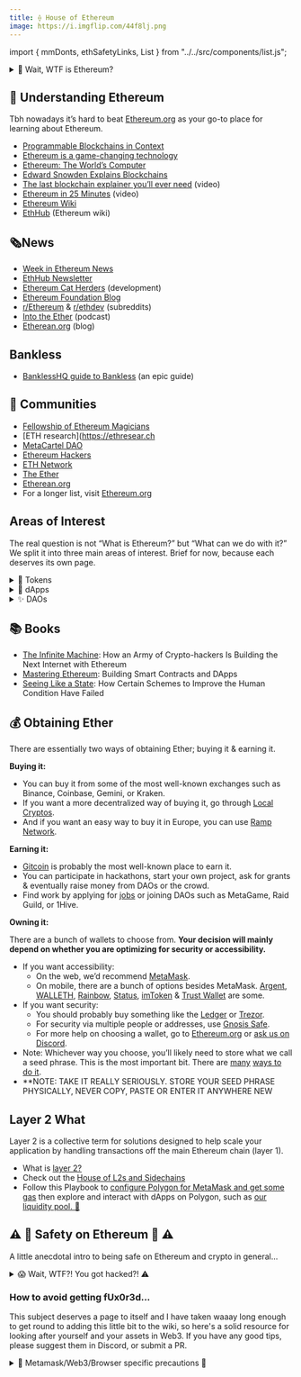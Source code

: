 ```yaml
---
title: ⟠ House of Ethereum
image: https://i.imgflip.com/44f8lj.png
---
```


import { mmDonts, ethSafetyLinks, List } from "../../src/components/list.js";

<details>
<summary>🤔 Wait, WTF is Ethereum?</summary>
<br />

I won’t be going into Merkle trees, hashes, mining & how it all fits to make up the blockchain because there are plenty of existing materials explaining this. What I want to do here is give a high-level overview of the importance of this technology.

One of the main breakthroughs that Bitcoin made was to enable scarcity in the digital realm. Whereas previously, anything digital could just be copied & pasted - bitcoin couldn't.

Combined with the fact that it has no admin that can just decide to mint more coins outside the prescribed rules of the game, seize your funds or alter the history; it made bitcoin the first global currency that isn’t issued by any nation-state.

But, you know, it's still just a currency. You can send it, you can receive it, but that’s about it. Then along came a young wizard named Vitalik, thinking something like: “We should take this blockchain thing & allow people to program it to do anything.”

Now we have what is basically an admin-less database, able to run any arbitrary function. This allows us to build a data infrastructure layer that isn’t controlled by any centralized entity. These so-called smart-contracts allow you to enter agreements & exchange value with strangers, resting assured they can’t screw you over.

Do you see how powerful this is?

The [inability to make databases talk to each other](https://media.consensys.net/programmable-blockchains-in-context-ethereum-s-future-cd8451eb421e) enabled centralized middlemen such as Visa to sweep in, monopolize and start taking something like 1.5% off each transaction for being the global settlement layer between bank accounts; Paypal did the same for the online realm.

These were necessary evils; no longer necessary. Running on Ethereum, services of the future will not only be interoperable but composable. Imagine talking to your friends, ordering a new laptop & investing; all through a single interface.

You will often hear us refer to this whole space as Web3 - the next era of the internet. While the Web2 era was dominated by huge centralized service providers such as Amazon, Facebook & Uber, the promise of [Web3](http://blockchainhub.net/web3-decentralized-web/) is an internet of decentralized peer-to-peer protocols, platforms & applications; tokenized & in the hands of their users.

"Ethereum is a game-changing technology." - Virgil Griffith

### To recap:

- There are no administrators in the Ethereum network.
- The ledger contains a full history of all the changes that ever happened.
- This allows us to have a source of truth we can be sure hasn’t been tampered with.
- This single database that can’t be hijacked or coerced allows people who don’t trust each other to exchange value and build decentralized, interoperable applications & organizations.

</details>

## 🧐 Understanding Ethereum

Tbh nowadays it’s hard to beat [Ethereum.org](http://ethereum.org) as your go-to place for learning about Ethereum.

- [Programmable Blockchains in Context](https://media.consensys.net/programmable-blockchains-in-context-ethereum-s-future-cd8451eb421e)
- [Ethereum is a game-changing technology](https://medium.com/@virgilgr/ethereum-is-game-changing-technology-literally-d67e01a01cf8)
- [Ethereum: The World’s Computer](https://www.abra.com/resources/worlds-computer/)
- [Edward Snowden Explains Blockchains](https://www.aclu.org/blog/privacy-technology/internet-privacy/edward-snowden-explains-blockchain-his-lawyer-and-rest-us)
- [The last blockchain explainer you’ll ever need](https://www.youtube.com/watch?v=OgcBkARJybg) (video)
- [Ethereum in 25 Minutes](https://www.youtube.com/watch?v=66SaEDzlmP4) (video)
- [Ethereum Wiki](https://eth.wiki/)
- [EthHub](https://docs.ethhub.io/) (Ethereum wiki)

## 🗞️News

- [Week in Ethereum News](https://weekinethereumnews.com/)
- [EthHub Newsletter](https://ethhub.substack.com/)
- [Ethereum Cat Herders](https://www.ethereumcatherders.com/) (development)
- [Ethereum Foundation Blog](https://blog.ethereum.org/)
- [r/Ethereum](https://www.reddit.com/r/ethereum/) & [r/ethdev](https://www.reddit.com/r/ethdev/) (subreddits)
- [Into the Ether](https://podcast.ethhub.io/) (podcast)
- [Etherean.org](http://etherean.org) (blog)

## Bankless

- [BanklessHQ guide to Bankless](https://newsletter.banklesshq.com/p/-guide-1-starting-with-bankless) (an epic guide)

## 👥 Communities

- [Fellowship of Ethereum Magicians](https://ethereum-magicians.org/)
- [ETH research](https://ethresear.ch
- [MetaCartel DAO](http://metacartel.org/)
- [Ethereum Hackers](https://ethglobal.co/discord)
- [ETH Network](https://t.co/lEsWeGZO3j?amp=1)
- [The Ether](https://theether.io/)
- [Etherean.org](http://etherean.org)
- For a longer list, visit [Ethereum.org](https://ethereum.org/en/community/)

## Areas of Interest

The real question is not “What is Ethereum?” but “What can we do with it?” We split it into three main areas of interest. Brief for now, because each deserves its own page.

<details>
  <summary>🔘 Tokens</summary>
  Tokens on Ethereum allow anyone to start their own cryptocurrency, except currencies are like the least exciting possibility. Tokens can represent your stake in an organization, any physical or digital resource, or an asset, like a house or a rare collectible.
</details>

<details>
  <summary>📱 dApps</summary>
  dApps are decentralized applications running on Ethereum. They are basically collections of interlocking smart contracts used to deliver a product or a service that, at least in theory, doesn’t require you to trust the company behind it, and cannot be shut down or hacked.
</details>

<details>
  <summary>✨ DAOs</summary>
  DAOs (decentralized autonomous organizations), are organizations running on Ethereum.
  The tooling around them is still crude & mainly allows management of decentralized treasuries through voting. [Full post on DAOs here](https://wiki.metagame.wtf/docs/great-houses/house-of-daos).
</details>

## 📚 Books

- [The Infinite Machine](https://www.harpercollins.com/products/the-infinite-machine-camila-russo?variant=32123333836834): How an Army of Crypto-hackers Is Building the Next Internet with Ethereum
- [Mastering Ethereum](https://www.goodreads.com/book/show/42815383-mastering-ethereum): Building Smart Contracts and DApps
- [Seeing Like a State](https://www.goodreads.com/book/show/20186.Seeing_Like_a_State): How Certain Schemes to Improve the Human Condition Have Failed

## 💰 Obtaining Ether

There are essentially two ways of obtaining Ether; buying it & earning it.

**Buying it:**

- You can buy it from some of the most well-known exchanges such as Binance, Coinbase, Gemini, or Kraken.
- If you want a more decentralized way of buying it, go through [Local Cryptos](https://localcryptos.com/).
- And if you want an easy way to buy it in Europe, you can use [Ramp Network](https://ramp.network/).

**Earning it:**

- [Gitcoin](http://gitcoin.co/) is probably the most well-known place to earn it.
- You can participate in hackathons, start your own project, ask for grants & eventually raise money from DAOs or the crowd.
- Find work by applying for [jobs](https://cryptocurrencyjobs.co/ethereum/) or joining DAOs such as MetaGame, Raid Guild, or 1Hive.

**Owning it:**

There are a bunch of wallets to choose from. **Your decision will mainly depend on whether you are optimizing for security or accessibility.**

- If you want accessibility:
  - On the web, we’d recommend [MetaMask](https://metamask.io/).
  - On mobile, there are a bunch of options besides MetaMask. [Argent](https://www.argent.xyz/), [WALLETH](https://walleth.org/), [Rainbow](https://rainbow.me/), [Status](https://status.im/), [imToken](https://token.im/) & [Trust Wallet](https://trustwallet.com/) are some.
- If you want security:
  - You should probably buy something like the [Ledger](https://www.ledger.com/) or [Trezor](https://trezor.io/).
  - For security via multiple people or addresses, use [Gnosis Safe](https://gnosis-safe.io).
  - For more help on choosing a wallet, go to [Ethereum.org](https://ethereum.org/en/wallets/find-wallet/) or [ask us on Discord](https://discord.gg/6JFXC9T).
- Note: Whichever way you choose, you’ll likely need to store what we call a seed phrase. This is the most important bit. There are [many](https://www.google.com/search?client=firefox-b-d&q=storing+your+seed+phrase) [ways to do it](https://blog.trezor.io/https-blog-trezor-io-keep-your-seed-phrase-away-from-lions-edcc105457a0).
- **NOTE: TAKE IT REALLY SERIOUSLY. STORE YOUR SEED PHRASE PHYSICALLY, NEVER COPY, PASTE OR ENTER IT ANYWHERE NEW


## Layer 2 What

Layer 2 is a collective term for solutions designed to help scale your application by handling transactions off the main Ethereum chain (layer 1). 

- What is [layer 2?](https://ethereum.org/en/layer-2/)  
- Check out the [House of L2s and Sidechains](https://wiki.metagame.wtf/great-houses/house-of-L2s)
- Follow this Playbook to [configure Polygon for MetaMask and get some gas](https://wiki.metagame.wtf/playbooks/how-to-install-wallet-get-gas.md) then explore and interact with dApps on Polygon, 
such as [our liquidity pool. 🌱](https://app.balancer.fi/#/polygon/pool/0x8a8fcd351ed553fc75aecbc566a32f94471f302e000100000000000000000081)



## ⚠️ 🚨 Safety on Ethereum 🚨 ⚠️

A little anecdotal intro to being safe on Ethereum and crypto in general...

<details>
  <summary>😱 Wait, WTF?! You got hacked?! ⚠️</summary>
  <br />

A week ago I was excited to be onboarding my girlfriend into crypto...sending some SEED to her new wallet. 5 minutes after sending her some ETH from my mobile, 5 hours after receiving my SEED for November, I'd been hacked and lost most of my SEED and some other tokens that I've been HODLing to feck for months. 😱 I let my guard down and my precious SEED drained within seconds. She never got her SEED. Tokens from two of my Metamask wallets sold in minutes by a bot. The source of this rancid event? It seems it was a Metamask (Beta) app update pushed as a 'manual update' from the Huawei app store. 😱 I don't remember signing myself up for the 'beta' program.

I was being lazy and thought I'd make a transfer using the Metamask app but had to add my wallet again after re-installing. I was distracted and missed subtle differences in the app I downloaded and the authentic app. The authentic app didn't ask for the seed phrase, but the compromised app had the seed phrase as the **_only_** option. The interface was the same but once I'd entered the seed phrase, the screen I expected was actually a badly rendered webpage with a random wallet address and a bunch of dead links. By the time I'd removed the app and checked my wallets in the browser and Etherscan, everything but my pooled tokens were being sold, from two wallets. My Ledger wallet that had been linked to Metamask was untouched.

70% of the crypto I have worked hard for and invested my hard-earned cash into over several months...gone before you could say "Justin Sun".

![](https://i.imgflip.com/44f8lj.png)

My mistake was to use my mobile device to interact with my crypto and I let my guard down in an exciting moment. I thought I was pretty savvy with OpSec and work in development, so I'm not a novice with tech and I've survived years without falling for this shit. I am now mainly using my hardware wallet and will be getting a new one for cold storage and will be upping my OpSec.

Please be careful out there and protect your SEED!!! ⚔️💜🌱💜⚔️

I was so glad to be part of MetaFam and be able to talk to people who were able to help me manage the situation and recover my LP tokens and ENS when I had a bit of a melt down. 🙏🏻

</details>

### How to avoid getting fUx0r3d...

This subject deserves a page to itself and I have taken waaay long enough to get round to adding this little bit to the wiki, so here's a solid resource for looking after yourself and your assets in Web3. If you have any good tips, please suggest them in Discord, or submit a PR.

<List data={ethSafetyLinks} />

<details>
  <summary>🦊 Metamask/Web3/Browser specific precautions 👀</summary>
  <br />

<p>These MM specific tips came from our very own Saimano. 🙏🏻</p>
<List data={mmDonts} type={"ol"} />

</details>
